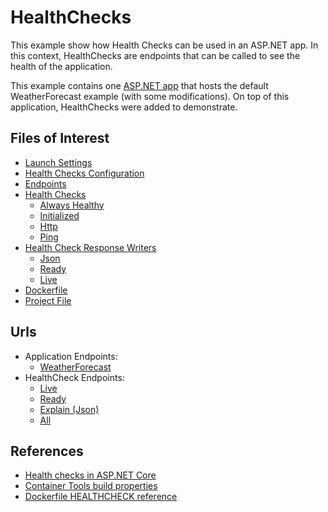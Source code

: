 # HealthChecks

This example show how Health Checks can be used in an ASP.NET app.
In this context, HealthChecks are endpoints that can be called to see the health of the application.

This example contains one [ASP.NET app](./WebApplication1/) that hosts the default WeatherForecast example (with some modifications).
On top of this application, HealthChecks were added to demonstrate.

## Files of Interest

- [Launch Settings](./WebApplication1/Properties/launchSettings.json)
- [Health Checks Configuration](./WebApplication1/Configuration/HealthChecks.cs)
- [Endpoints](./WebApplication1/Endpoints/)
- [Health Checks](./WebApplication1/HealthChecks/Checks/)
  - [Always Healthy](./WebApplication1/HealthChecks/Checks/AlwaysHealthyHealthCheck.cs)
  - [Initialized](./WebApplication1/HealthChecks/Checks/InitializationHealthCheck.cs)
  - [Http](./WebApplication1/HealthChecks/Checks/HttpRequestHealthCheck.cs)
  - [Ping](./WebApplication1/HealthChecks/Checks/PingableHealthCheck.cs)
- [Health Check Response Writers](./WebApplication1/HealthChecks/ResponseWriters.cs)
  - [Json](./WebApplication1/HealthChecks/ResponseWriters.Json.cs)
  - [Ready](./WebApplication1/HealthChecks/ResponseWriters.Ready.cs)
  - [Live](./WebApplication1/HealthChecks/ResponseWriters.Live.cs)
- [Dockerfile](./WebApplication1/Dockerfile)
- [Project File](./WebApplication1/WebApplication1.csproj)

## Urls
- Application Endpoints:
  - [WeatherForecast](http://localhost:5080/WeatherForecast)
- HealthCheck Endpoints:
  - [Live](http://localhost:5080/health/live)
  - [Ready](http://localhost:5080/health/ready)
  - [Explain (Json)](http://localhost:5080/health/explain)
  - [All](http://localhost:5080/health/all)

## References
- [Health checks in ASP.NET Core](https://learn.microsoft.com/en-us/aspnet/core/host-and-deploy/health-checks)
- [Container Tools build properties](https://learn.microsoft.com/en-us/visualstudio/containers/container-msbuild-properties)
- [Dockerfile HEALTHCHECK reference](https://docs.docker.com/reference/dockerfile/#healthcheck)